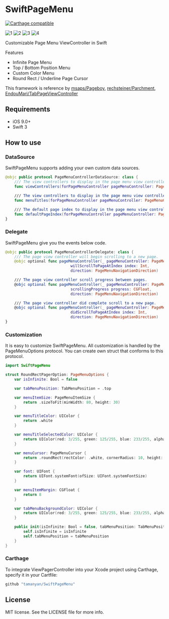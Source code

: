 SwiftPageMenu
===================================

[![Carthage compatible](https://img.shields.io/badge/Carthage-compatible-4BC51D.svg?style=flat)](https://github.com/hsylife/SwiftyPickerPopover)


![1](https://cloud.githubusercontent.com/assets/2387508/24037819/5d0b212c-0b42-11e7-9b7a-00f52bf38ef2.gif)
![2](https://cloud.githubusercontent.com/assets/2387508/24037820/5d488c7e-0b42-11e7-8418-14c80850631b.gif)
![3](https://cloud.githubusercontent.com/assets/2387508/24037821/5d63ea50-0b42-11e7-8762-d1aeecc67432.gif)
![4](https://cloud.githubusercontent.com/assets/2387508/24037822/5d682d9a-0b42-11e7-865c-260080df19d8.gif)


Customizable Page Menu ViewController in Swift

Features

- Infinite Page Menu
- Top / Bottom Position Menu
- Custom Color Menu
- Round Rect / Underline Page Cursor

This framework is reference by [msaps/Pageboy](https://github.com/msaps/Pageboy), [rechsteiner/Parchment](https://github.com/rechsteiner/Parchment), [EndouMari/TabPageViewController](https://github.com/EndouMari/TabPageViewController)

## Requirements

- iOS 9.0+
- Swift 3

## How to use

### DataSource

SwiftPageMenu supports adding your own custom data sources.

```swift
@objc public protocol PageMenuControllerDataSource: class {
    /// The view controllers to display in the page menu view controller.
    func viewControllers(forPageMenuController pageMenuController: PageMenuController) -> [UIViewController]

    /// The view controllers to display in the page menu view controller.
    func menuTitles(forPageMenuController pageMenuController: PageMenuController) -> [String]

    /// The default page index to display in the page menu view controller.
    func defaultPageIndex(forPageMenuController pageMenuController: PageMenuController) -> Int
}
```

### Delegate

SwiftPageMenu give you the events below code.

```swift
@objc public protocol PageMenuControllerDelegate: class {
    /// The page view controller will begin scrolling to a new page.
    @objc optional func pageMenuController(_ pageMenuController: PageMenuController,
                             willScrollToPageAtIndex index: Int,
                             direction: PageMenuNavigationDirection)

    /// The page view controller scroll progress between pages.
    @objc optional func pageMenuController(_ pageMenuController: PageMenuController,
                             scrollingProgress progress: CGFloat,
                             direction: PageMenuNavigationDirection)

    /// The page view controller did complete scroll to a new page.
    @objc optional func pageMenuController(_ pageMenuController: PageMenuController,
                             didScrollToPageAtIndex index: Int,
                             direction: PageMenuNavigationDirection)
}
```

### Customization

It is easy to customize SwiftPageMenu. All customization is handled by the PageMenuOptions protocol.
You can create own struct that conforms to this protocol.

```swift
import SwiftPageMenu

struct RoundRectPagerOption: PageMenuOptions {
    var isInfinite: Bool = false

    var tabMenuPosition: TabMenuPosition = .top

    var menuItemSize: PageMenuItemSize {
        return .sizeToFit(minWidth: 80, height: 30)
    }

    var menuTitleColor: UIColor {
        return .white
    }

    var menuTitleSelectedColor: UIColor {
        return UIColor(red: 3/255, green: 125/255, blue: 233/255, alpha: 1)
    }

    var menuCursor: PageMenuCursor {
        return .roundRect(rectColor: .white, cornerRadius: 10, height: 22)
    }

    var font: UIFont {
        return UIFont.systemFont(ofSize: UIFont.systemFontSize)
    }

    var menuItemMargin: CGFloat {
        return 8
    }

    var tabMenuBackgroundColor: UIColor {
        return UIColor(red: 3/255, green: 125/255, blue: 233/255, alpha: 1)
    }

    public init(isInfinite: Bool = false, tabMenuPosition: TabMenuPosition = .top) {
        self.isInfinite = isInfinite
        self.tabMenuPosition = tabMenuPosition
    }
}
```

### Carthage

To integrate ViewPagerController into your Xcode project using Carthage, specify it in your Cartfile:

```ruby
github "tamanyan/SwiftPageMenu"
```````

## License

MIT license. See the LICENSE file for more info.
